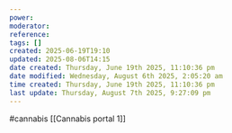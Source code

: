 ```yaml
---
power: 
moderator: 
reference: 
tags: []
created: 2025-06-19T19:10
updated: 2025-08-06T14:15
date created: Thursday, June 19th 2025, 11:10:36 pm
date modified: Wednesday, August 6th 2025, 2:05:20 am
time created: Thursday, June 19th 2025, 11:10:36 pm
last update: Thursday, August 7th 2025, 9:27:09 pm
---
```

#cannabis 
[[Cannabis portal 1]]

